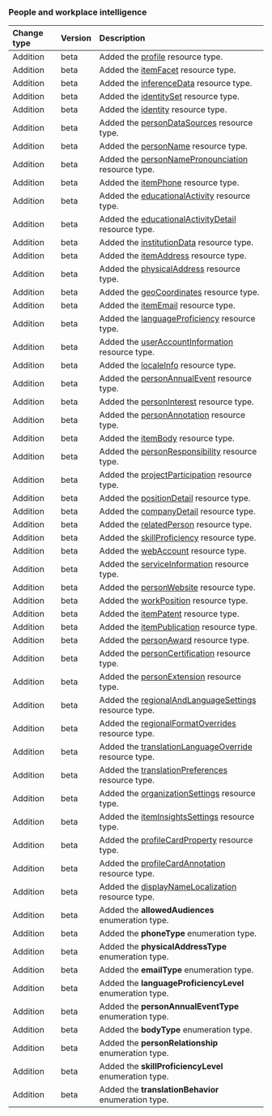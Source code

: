 ### People and workplace intelligence

| **Change type** | **Version** | **Description** |
|:---|:---|:---|
|Addition|beta|Added the [profile](https://docs.microsoft.com/en-us/graph/api/resources/profile?view=graph-rest-beta) resource type.|
|Addition|beta|Added the [itemFacet](https://docs.microsoft.com/en-us/graph/api/resources/itemFacet?view=graph-rest-beta) resource type.|
|Addition|beta|Added the [inferenceData](https://docs.microsoft.com/en-us/graph/api/resources/inferenceData?view=graph-rest-beta) resource type.|
|Addition|beta|Added the [identitySet](https://docs.microsoft.com/en-us/graph/api/resources/identitySet?view=graph-rest-beta) resource type.|
|Addition|beta|Added the [identity](https://docs.microsoft.com/en-us/graph/api/resources/identity?view=graph-rest-beta) resource type.|
|Addition|beta|Added the [personDataSources](https://docs.microsoft.com/en-us/graph/api/resources/personDataSources?view=graph-rest-beta) resource type.|
|Addition|beta|Added the [personName](https://docs.microsoft.com/en-us/graph/api/resources/personName?view=graph-rest-beta) resource type.|
|Addition|beta|Added the [personNamePronounciation](https://docs.microsoft.com/en-us/graph/api/resources/personNamePronounciation?view=graph-rest-beta) resource type.|
|Addition|beta|Added the [itemPhone](https://docs.microsoft.com/en-us/graph/api/resources/itemPhone?view=graph-rest-beta) resource type.|
|Addition|beta|Added the [educationalActivity](https://docs.microsoft.com/en-us/graph/api/resources/educationalActivity?view=graph-rest-beta) resource type.|
|Addition|beta|Added the [educationalActivityDetail](https://docs.microsoft.com/en-us/graph/api/resources/educationalActivityDetail?view=graph-rest-beta) resource type.|
|Addition|beta|Added the [institutionData](https://docs.microsoft.com/en-us/graph/api/resources/institutionData?view=graph-rest-beta) resource type.|
|Addition|beta|Added the [itemAddress](https://docs.microsoft.com/en-us/graph/api/resources/itemAddress?view=graph-rest-beta) resource type.|
|Addition|beta|Added the [physicalAddress](https://docs.microsoft.com/en-us/graph/api/resources/physicalAddress?view=graph-rest-beta) resource type.|
|Addition|beta|Added the [geoCoordinates](https://docs.microsoft.com/en-us/graph/api/resources/geoCoordinates?view=graph-rest-beta) resource type.|
|Addition|beta|Added the [itemEmail](https://docs.microsoft.com/en-us/graph/api/resources/itemEmail?view=graph-rest-beta) resource type.|
|Addition|beta|Added the [languageProficiency](https://docs.microsoft.com/en-us/graph/api/resources/languageProficiency?view=graph-rest-beta) resource type.|
|Addition|beta|Added the [userAccountInformation](https://docs.microsoft.com/en-us/graph/api/resources/userAccountInformation?view=graph-rest-beta) resource type.|
|Addition|beta|Added the [localeInfo](https://docs.microsoft.com/en-us/graph/api/resources/localeInfo?view=graph-rest-beta) resource type.|
|Addition|beta|Added the [personAnnualEvent](https://docs.microsoft.com/en-us/graph/api/resources/personAnnualEvent?view=graph-rest-beta) resource type.|
|Addition|beta|Added the [personInterest](https://docs.microsoft.com/en-us/graph/api/resources/personInterest?view=graph-rest-beta) resource type.|
|Addition|beta|Added the [personAnnotation](https://docs.microsoft.com/en-us/graph/api/resources/personAnnotation?view=graph-rest-beta) resource type.|
|Addition|beta|Added the [itemBody](https://docs.microsoft.com/en-us/graph/api/resources/itemBody?view=graph-rest-beta) resource type.|
|Addition|beta|Added the [personResponsibility](https://docs.microsoft.com/en-us/graph/api/resources/personResponsibility?view=graph-rest-beta) resource type.|
|Addition|beta|Added the [projectParticipation](https://docs.microsoft.com/en-us/graph/api/resources/projectParticipation?view=graph-rest-beta) resource type.|
|Addition|beta|Added the [positionDetail](https://docs.microsoft.com/en-us/graph/api/resources/positionDetail?view=graph-rest-beta) resource type.|
|Addition|beta|Added the [companyDetail](https://docs.microsoft.com/en-us/graph/api/resources/companyDetail?view=graph-rest-beta) resource type.|
|Addition|beta|Added the [relatedPerson](https://docs.microsoft.com/en-us/graph/api/resources/relatedPerson?view=graph-rest-beta) resource type.|
|Addition|beta|Added the [skillProficiency](https://docs.microsoft.com/en-us/graph/api/resources/skillProficiency?view=graph-rest-beta) resource type.|
|Addition|beta|Added the [webAccount](https://docs.microsoft.com/en-us/graph/api/resources/webAccount?view=graph-rest-beta) resource type.|
|Addition|beta|Added the [serviceInformation](https://docs.microsoft.com/en-us/graph/api/resources/serviceInformation?view=graph-rest-beta) resource type.|
|Addition|beta|Added the [personWebsite](https://docs.microsoft.com/en-us/graph/api/resources/personWebsite?view=graph-rest-beta) resource type.|
|Addition|beta|Added the [workPosition](https://docs.microsoft.com/en-us/graph/api/resources/workPosition?view=graph-rest-beta) resource type.|
|Addition|beta|Added the [itemPatent](https://docs.microsoft.com/en-us/graph/api/resources/itemPatent?view=graph-rest-beta) resource type.|
|Addition|beta|Added the [itemPublication](https://docs.microsoft.com/en-us/graph/api/resources/itemPublication?view=graph-rest-beta) resource type.|
|Addition|beta|Added the [personAward](https://docs.microsoft.com/en-us/graph/api/resources/personAward?view=graph-rest-beta) resource type.|
|Addition|beta|Added the [personCertification](https://docs.microsoft.com/en-us/graph/api/resources/personCertification?view=graph-rest-beta) resource type.|
|Addition|beta|Added the [personExtension](https://docs.microsoft.com/en-us/graph/api/resources/personExtension?view=graph-rest-beta) resource type.|
|Addition|beta|Added the [regionalAndLanguageSettings](https://docs.microsoft.com/en-us/graph/api/resources/regionalAndLanguageSettings?view=graph-rest-beta) resource type.|
|Addition|beta|Added the [regionalFormatOverrides](https://docs.microsoft.com/en-us/graph/api/resources/regionalFormatOverrides?view=graph-rest-beta) resource type.|
|Addition|beta|Added the [translationLanguageOverride](https://docs.microsoft.com/en-us/graph/api/resources/translationLanguageOverride?view=graph-rest-beta) resource type.|
|Addition|beta|Added the [translationPreferences](https://docs.microsoft.com/en-us/graph/api/resources/translationPreferences?view=graph-rest-beta) resource type.|
|Addition|beta|Added the [organizationSettings](https://docs.microsoft.com/en-us/graph/api/resources/organizationSettings?view=graph-rest-beta) resource type.|
|Addition|beta|Added the [itemInsightsSettings](https://docs.microsoft.com/en-us/graph/api/resources/itemInsightsSettings?view=graph-rest-beta) resource type.|
|Addition|beta|Added the [profileCardProperty](https://docs.microsoft.com/en-us/graph/api/resources/profileCardProperty?view=graph-rest-beta) resource type.|
|Addition|beta|Added the [profileCardAnnotation](https://docs.microsoft.com/en-us/graph/api/resources/profileCardAnnotation?view=graph-rest-beta) resource type.|
|Addition|beta|Added the [displayNameLocalization](https://docs.microsoft.com/en-us/graph/api/resources/displayNameLocalization?view=graph-rest-beta) resource type.|
|Addition|beta|Added the **allowedAudiences** enumeration type.|
|Addition|beta|Added the **phoneType** enumeration type.|
|Addition|beta|Added the **physicalAddressType** enumeration type.|
|Addition|beta|Added the **emailType** enumeration type.|
|Addition|beta|Added the **languageProficiencyLevel** enumeration type.|
|Addition|beta|Added the **personAnnualEventType** enumeration type.|
|Addition|beta|Added the **bodyType** enumeration type.|
|Addition|beta|Added the **personRelationship** enumeration type.|
|Addition|beta|Added the **skillProficiencyLevel** enumeration type.|
|Addition|beta|Added the **translationBehavior** enumeration type.|
